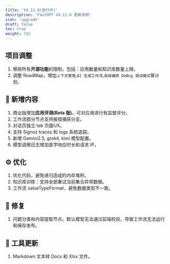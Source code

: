 ```yaml
---
title: 'V4.11.0(进行中)'
description: 'FastGPT V4.11.0 更新说明'
icon: 'upgrade'
draft: false
toc: true
weight: 783
---
```


<!-- ## 升级说明

### 1. 修改环境变量

FastGPT 商业版用户，可以增加评估相关环境变量，并在更新后，在管理端点击一次保存。

```
EVAL_CONCURRENCY=3 # 评估单节点并发数
EVAL_LINE_LIMIT=1000 # 评估文件最大行数
```

### 2. 更新镜像：

- 更新 FastGPT 镜像tag: v4.11.0
- 更新 FastGPT 商业版镜像tag: v4.11.0
- 更新 fastgpt-plugin 镜像 tag: v0.1.4
- mcp_server 无需更新
- Sandbox 无需更新
- AIProxy 无需更新 -->

## 项目调整

1. 移除所有**开源功能**的限制，包括：应用数量和知识库数量上限。
2. 调整 RoadMap，增加`上下文管理`,`AI 生成工作流`,`高级编排 DeBug 调试模式`等计划。

## 🚀 新增内容

1. 商业版增加**应用评测(Beta 版)**，可对应用进行有监督评分。
2. 工作流部分节点支持报错捕获分支。
3. 对话页独立 tab 页面UX。
4. 支持 Signoz traces 和 logs 系统追踪。
5. 新增 Gemini2.5, grok4, kimi 模型配置。
6. 模型调用日志增加首字响应时长和请求 IP。
   
## ⚙️ 优化

1. 优化代码，避免递归造成的内存堆积。
2. 知识库训练：支持全部重试当前集合异常数据。
3. 工作流 valueTypeFormat，避免数据类型不一致。

## 🐛 修复

1. 问题分类和内容提取节点，默认模型无法通过前端校验，导致工作流无法运行和保存发布。

## 🔨 工具更新

1. Markdown 文本转 Docx 和 Xlsx 文件。